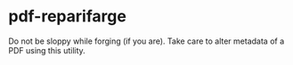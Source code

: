 # pdf-reparifarge
Do not be sloppy while forging (if you are). Take care to alter metadata of a PDF using this utility.
